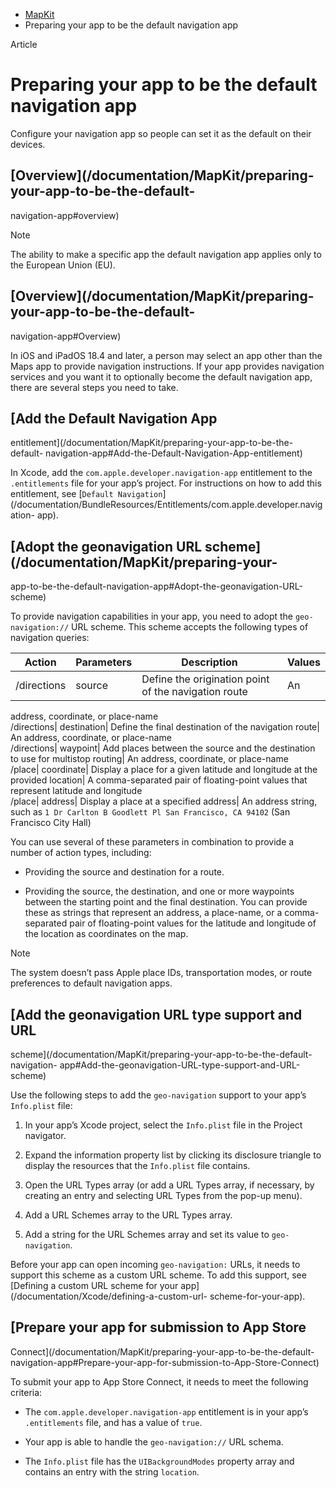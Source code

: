   * [ MapKit ](/documentation/mapkit)
  * Preparing your app to be the default navigation app 

Article

# Preparing your app to be the default navigation app

Configure your navigation app so people can set it as the default on their
devices.

## [Overview](/documentation/MapKit/preparing-your-app-to-be-the-default-
navigation-app#overview)

Note

The ability to make a specific app the default navigation app applies only to
the European Union (EU).

## [Overview](/documentation/MapKit/preparing-your-app-to-be-the-default-
navigation-app#Overview)

In iOS and iPadOS 18.4 and later, a person may select an app other than the
Maps app to provide navigation instructions. If your app provides navigation
services and you want it to optionally become the default navigation app,
there are several steps you need to take.

## [Add the Default Navigation App
entitlement](/documentation/MapKit/preparing-your-app-to-be-the-default-
navigation-app#Add-the-Default-Navigation-App-entitlement)

In Xcode, add the `com.apple.developer.navigation-app` entitlement to the
`.entitlements` file for your app’s project. For instructions on how to add
this entitlement, see [`Default
Navigation`](/documentation/BundleResources/Entitlements/com.apple.developer.navigation-
app).

## [Adopt the geonavigation URL scheme](/documentation/MapKit/preparing-your-
app-to-be-the-default-navigation-app#Adopt-the-geonavigation-URL-scheme)

To provide navigation capabilities in your app, you need to adopt the `geo-
navigation://` URL scheme. This scheme accepts the following types of
navigation queries:

Action| Parameters| Description| Values  
---|---|---|---  
/directions| source| Define the origination point of the navigation route| An
address, coordinate, or place-name  
/directions| destination| Define the final destination of the navigation
route| An address, coordinate, or place-name  
/directions| waypoint| Add places between the source and the destination to
use for multistop routing| An address, coordinate, or place-name  
/place| coordinate| Display a place for a given latitude and longitude at the
provided location| A comma-separated pair of floating-point values that
represent latitude and longitude  
/place| address| Display a place at a specified address| An address string,
such as `1 Dr Carlton B Goodlett Pl San Francisco, CA 94102` (San Francisco
City Hall)  
  
You can use several of these parameters in combination to provide a number of
action types, including:

  * Providing the source and destination for a route.

  * Providing the source, the destination, and one or more waypoints between the starting point and the final destination. You can provide these as strings that represent an address, a place-name, or a comma-separated pair of floating-point values for the latitude and longitude of the location as coordinates on the map.

Note

The system doesn’t pass Apple place IDs, transportation modes, or route
preferences to default navigation apps.

## [Add the geonavigation URL type support and URL
scheme](/documentation/MapKit/preparing-your-app-to-be-the-default-navigation-
app#Add-the-geonavigation-URL-type-support-and-URL-scheme)

Use the following steps to add the `geo-navigation` support to your app’s
`Info.plist` file:

  1. In your app’s Xcode project, select the `Info.plist` file in the Project navigator.

  2. Expand the information property list by clicking its disclosure triangle to display the resources that the `Info.plist` file contains.

  3. Open the URL Types array (or add a URL Types array, if necessary, by creating an entry and selecting URL Types from the pop-up menu).

  4. Add a URL Schemes array to the URL Types array.

  5. Add a string for the URL Schemes array and set its value to `geo-navigation`.

Before your app can open incoming `geo-navigation:` URLs, it needs to support
this scheme as a custom URL scheme. To add this support, see [Defining a
custom URL scheme for your app](/documentation/Xcode/defining-a-custom-url-
scheme-for-your-app).

## [Prepare your app for submission to App Store
Connect](/documentation/MapKit/preparing-your-app-to-be-the-default-
navigation-app#Prepare-your-app-for-submission-to-App-Store-Connect)

To submit your app to App Store Connect, it needs to meet the following
criteria:

  * The `com.apple.developer.navigation-app` entitlement is in your app’s `.entitlements` file, and has a value of `true`.

  * Your app is able to handle the `geo-navigation://` URL schema.

  * The `Info.plist` file has the `UIBackgroundModes` property array and contains an entry with the string `location`.

